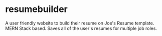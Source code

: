 # resumebuilder
A user friendly website to build their resume on Joe's Resume template. MERN Stack based. Saves all of the user's resumes for multiple job roles.
